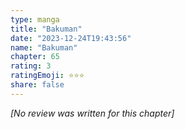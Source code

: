 ```yaml
---
type: manga
title: "Bakuman"
date: "2023-12-24T19:43:56"
name: "Bakuman"
chapter: 65
rating: 3
ratingEmoji: ⭐️⭐️⭐️
share: false
---
```


_[No review was written for this chapter]_
